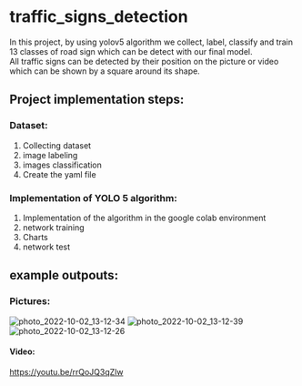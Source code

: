 # traffic_signs_detection
In this project, by using yolov5 algorithm we collect, label, classify and train 13 classes of road sign which can be detect with our final model.  
All traffic signs can be detected by their position on the picture or video which can be shown by a square around its shape.

## Project implementation steps:

### Dataset:

1.	Collecting dataset
2.	image labeling
3.	images classification
4.	Create the yaml file

### Implementation of YOLO 5 algorithm:

1.	Implementation of the algorithm in the google colab environment
2.	network training
3.	Charts
4.	network test

## example outpouts:
### Pictures:


![photo_2022-10-02_13-12-34](https://user-images.githubusercontent.com/49883837/193447972-202a9684-c7a7-4bed-a895-2dc7f27f4b85.jpg)
![photo_2022-10-02_13-12-39](https://user-images.githubusercontent.com/49883837/193447974-11711221-0b73-47c8-8600-382f9c17551a.jpg)
![photo_2022-10-02_13-12-26](https://user-images.githubusercontent.com/49883837/193447979-24f5834f-d2d9-4b3b-a290-773a2fba0874.jpg)

#### Video:

https://youtu.be/rrQoJQ3qZlw


